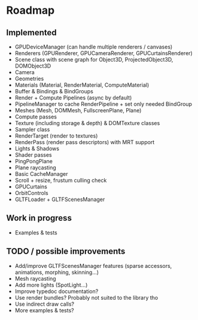 # Roadmap

## Implemented

- GPUDeviceManager (can handle multiple renderers / canvases)
- Renderers (GPURenderer, GPUCameraRenderer, GPUCurtainsRenderer)
- Scene class with scene graph for Object3D, ProjectedObject3D, DOMObject3D
- Camera
- Geometries
- Materials (Material, RenderMaterial, ComputeMaterial)
- Buffer & Bindings & BindGroups
- Render + Compute Pipelines (async by default)
- PipelineManager to cache RenderPipeline + set only needed BindGroup
- Meshes (Mesh, DOMMesh, FullscreenPlane, Plane)
- Compute passes
- Texture (including storage & depth) & DOMTexture classes
- Sampler class
- RenderTarget (render to textures)
- RenderPass (render pass descriptors) with MRT support
- Lights & Shadows
- Shader passes
- PingPongPlane
- Plane raycasting
- Basic CacheManager
- Scroll + resize, frustum culling check
- GPUCurtains
- OrbitControls
- GLTFLoader + GLTFScenesManager

## Work in progress

- Examples & tests

## TODO / possible improvements

- Add/improve GLTFScenesManager features (sparse accessors, animations, morphing, skinning...)
- Mesh raycasting
- Add more lights (SpotLight...)
- Improve typedoc documentation?
- Use render bundles? Probably not suited to the library tho
- Use indirect draw calls?
- More examples & tests?